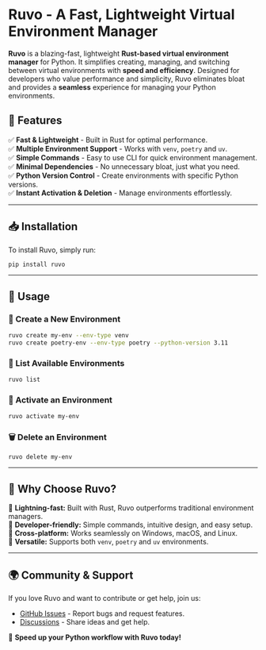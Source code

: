 # Ruvo - A Fast, Lightweight Virtual Environment Manager


**Ruvo** is a blazing-fast, lightweight **Rust-based virtual environment manager** for Python. It simplifies creating, managing, and switching between virtual environments with **speed and efficiency**. Designed for developers who value performance and simplicity, Ruvo eliminates bloat and provides a **seamless** experience for managing your Python environments.

## 🚀 Features

✅ **Fast & Lightweight** - Built in Rust for optimal performance.  
✅ **Multiple Environment Support** - Works with `venv`, `poetry` and `uv`.  
✅ **Simple Commands** - Easy to use CLI for quick environment management.  
✅ **Minimal Dependencies** - No unnecessary bloat, just what you need.  
✅ **Python Version Control** - Create environments with specific Python versions.  
✅ **Instant Activation & Deletion** - Manage environments effortlessly.

---

## 📥 Installation

To install Ruvo, simply run:

```bash
pip install ruvo
```

---

## 🔧 Usage

### 🎯 Create a New Environment

```bash
ruvo create my-env --env-type venv
ruvo create poetry-env --env-type poetry --python-version 3.11
```

### 📜 List Available Environments

```bash
ruvo list
```

### 🚀 Activate an Environment

```bash
ruvo activate my-env
```

### 🗑️ Delete an Environment

```bash
ruvo delete my-env
```

---

## 📌 Why Choose Ruvo?

🔹 **Lightning-fast:** Built with Rust, Ruvo outperforms traditional environment managers.  
🔹 **Developer-friendly:** Simple commands, intuitive design, and easy setup.  
🔹 **Cross-platform:** Works seamlessly on Windows, macOS, and Linux.  
🔹 **Versatile:** Supports both `venv`, `poetry` and `uv` environments.

---

## 🌍 Community & Support

If you love Ruvo and want to contribute or get help, join us:
- [GitHub Issues](https://github.com/RoyAalekh/ruvo/issues) - Report bugs and request features.
- [Discussions](https://github.com/RoyAalekh/ruvo/discussions) - Share ideas and get help.

🚀 **Speed up your Python workflow with Ruvo today!**